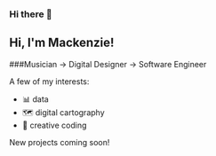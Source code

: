 ### Hi there 👋

<!--
**Mackmiller/Mackmiller** is a ✨ _special_ ✨ repository because its `README.md` (this file) appears on your GitHub profile.

Here are some ideas to get you started:

- 🔭 I’m currently working on ...
- 🌱 I’m currently learning ...
- 👯 I’m looking to collaborate on ...
- 🤔 I’m looking for help with ...
- 💬 Ask me about ...
- 📫 How to reach me: ...
- 😄 Pronouns: ...
- ⚡ Fun fact: ...
-->

## Hi, I'm Mackenzie! 
###Musician → Digital Designer → Software Engineer

A few of my interests:
 - 📊 data 
 - 🗺️ digital cartography 
 - 🎨 creative coding

New projects coming soon!
